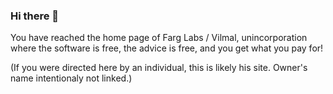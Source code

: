 ### Hi there 👋

You have reached the home page of Farg Labs / Vilmal, unincorporation
where the software is free, the advice is free, and you get what you pay for!

(If you were directed here by an individual, this is likely his site. Owner's name intentionaly not linked.)
